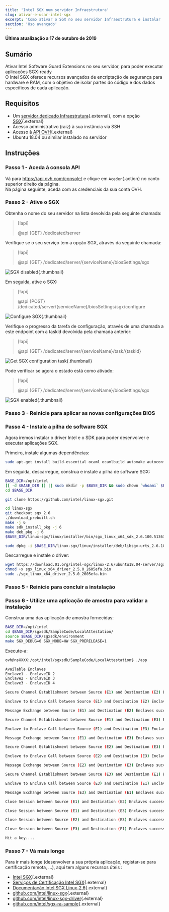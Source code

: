 ```yaml
---
title: 'Intel SGX num servidor Infraestrutura'
slug: ativar-e-usar-intel-sgx
excerpt: 'Como ativar o SGX no seu servidor Infraestrutura e instalar  a pilha de software Linux SGX'
section: 'Uso avançado'
---
```


**Última atualização a 17 de outubro de 2019**

## Sumário

Ativar Intel Software Guard Extensions no seu servidor, para poder executar aplicações SGX-ready  
O Intel SGX oferece recursos avançados de encriptação de segurança para hardware e RAM, com o objetivo de isolar partes do código e dos dados específicos de cada aplicação.

## Requisitos

- Um [servidor dedicado Infraestrutura](https://www.ovh.pt/servidores_dedicados/infra/){.external}, com a opção [SGX](https://www.ovh.pt/servidores_dedicados/software-guard-extensions/){.external}
- Acesso administrativo (raiz) à sua instância via SSH
- Acesso à [API OVH](https://api.ovh.com/console/){.external}
- Ubuntu 18.04 ou similar instalado no servidor

## Instruções

### Passo 1 - Aceda à consola API

Vá para <https://api.ovh.com/console/> e clique em  `Aceder`{.action} no canto superior direito da página.  
Na página seguinte, aceda com as credenciais da sua conta OVH.

### Passo 2 - Ative o SGX

Obtenha o nome do seu servidor na lista devolvida pela seguinte chamada:

> [!api]
>
> @api {GET} /dedicated/server

Verifique se o seu serviço tem a opção SGX, através da seguinte chamada: 

> [!api]
>
> @api {GET} /dedicated/server/{serviceName}/biosSettings/sgx

![SGX disabled](images/get-disabled.png){.thumbnail}

Em seguida, ative o SGX:

> [!api]
>
> @api {POST} /dedicated/server/{serviceName}/biosSettings/sgx/configure

![Configure SGX](images/post-configure.png){.thumbnail}

Verifique o progresso da tarefa de configuração, através de uma chamada a este endpoint com a taskld devolvida pela chamada anterior:

> [!api]
>
> @api {GET} /dedicated/server/{serviceName}/task/{taskId}

![Get SGX configuration task ](images/get-task.png){.thumbnail}

Pode verificar se agora o estado está como ativado:

> [!api]
>
> @api {GET} /dedicated/server/{serviceName}/biosSettings/sgx

![SGX enabled](images/get-enabled.png){.thumbnail}

### Passo 3 - Reinicie para aplicar as novas configurações BIOS

### Passo 4 - Instale a pilha de software SGX

Agora iremos instalar o driver Intel e o SDK para poder desenvolver e executar aplicações SGX.  

Primeiro, instale algumas dependências:
```bash
sudo apt-get install build-essential ocaml ocamlbuild automake autoconf libtool wget python libssl-dev libcurl4-openssl-dev protobuf-compiler libprotobuf-dev debhelper cmake git
```

Em seguida, descarregue, construa e instale a pilha de software SGX:
```bash
BASE_DIR=/opt/intel
[[ -d $BASE_DIR ]] || sudo mkdir -p $BASE_DIR && sudo chown `whoami` $BASE_DIR
cd $BASE_DIR

git clone https://github.com/intel/linux-sgx.git

cd linux-sgx
git checkout sgx_2.6
./download_prebuilt.sh
make -j 6
make sdk_install_pkg -j 6
make deb_pkg -j 6
$BASE_DIR/linux-sgx/linux/installer/bin/sgx_linux_x64_sdk_2.6.100.51363.bin --prefix=$BASE_DIR/

sudo dpkg -i $BASE_DIR/linux-sgx/linux/installer/deb/libsgx-urts_2.6.100.51363-bionic1_amd64.deb $BASE_DIR/linux-sgx/linux/installer/deb/libsgx-enclave-common_2.6.100.51363-bionic1_amd64.deb
```

Descarregue e instale o driver:
```bash
wget https://download.01.org/intel-sgx/linux-2.6/ubuntu18.04-server/sgx_linux_x64_driver_2.5.0_2605efa.bin
chmod +x sgx_linux_x64_driver_2.5.0_2605efa.bin
sudo ./sgx_linux_x64_driver_2.5.0_2605efa.bin
```

### Passo 5 - Reinicie para concluir a instalação

### Passo 6 - Utilize uma aplicação de amostra para validar a instalação

Construa uma das aplicação de amostra fornecidas:
```bash
BASE_DIR=/opt/intel
cd $BASE_DIR/sgxsdk/SampleCode/LocalAttestation/
source $BASE_DIR/sgxsdk/environment
make SGX_DEBUG=0 SGX_MODE=HW SGX_PRERELEASE=1
```

Execute-a:
```bash
ovh@nsXXXX:/opt/intel/sgxsdk/SampleCode/LocalAttestation$ ./app 

Available Enclaves
Enclave1 - EnclaveID 2
Enclave2 - EnclaveID 3
Enclave3 - EnclaveID 4

Secure Channel Establishment between Source (E1) and Destination (E2) Enclaves successful !!!

Enclave to Enclave Call between Source (E1) and Destination (E2) Enclaves successful !!!

Message Exchange between Source (E1) and Destination (E2) Enclaves successful !!!

Secure Channel Establishment between Source (E1) and Destination (E3) Enclaves successful !!!

Enclave to Enclave Call between Source (E1) and Destination (E3) Enclaves successful !!!

Message Exchange between Source (E1) and Destination (E3) Enclaves successful !!!

Secure Channel Establishment between Source (E2) and Destination (E3) Enclaves successful !!!

Enclave to Enclave Call between Source (E2) and Destination (E3) Enclaves successful !!!

Message Exchange between Source (E2) and Destination (E3) Enclaves successful !!!

Secure Channel Establishment between Source (E3) and Destination (E1) Enclaves successful !!!

Enclave to Enclave Call between Source (E3) and Destination (E1) Enclaves successful !!!

Message Exchange between Source (E3) and Destination (E1) Enclaves successful !!!

Close Session between Source (E1) and Destination (E2) Enclaves successful !!!

Close Session between Source (E1) and Destination (E3) Enclaves successful !!!

Close Session between Source (E2) and Destination (E3) Enclaves successful !!!

Close Session between Source (E3) and Destination (E1) Enclaves successful !!!

Hit a key....
```

### Passo 7 - Vá mais longe

Para ir mais longe (desenvolver a sua própria aplicação, registar-se para certificação remota, ...), aqui tem alguns recursos úteis :

- [Intel SGX](https://software.intel.com/en-us/sgx){.external}
- [Serviços de Certificação Intel SGX](https://software.intel.com/en-us/sgx/attestation-services){.external}
- [Documentação Intel SGX Linux-2.6](https://download.01.org/intel-sgx/linux-2.6/docs/){.external}
- [github.com/intel/linux-sgx](https://github.com/intel/linux-sgx){.external}
- [github.com/intel/linux-sgx-driver](https://github.com/intel/linux-sgx-driver){.external}
- [github.com/intel/sgx-ra-sample](https://github.com/intel/sgx-ra-sample){.external}